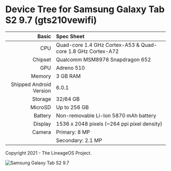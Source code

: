 Device Tree for Samsung Galaxy Tab S2 9.7 (gts210vewifi)
===========================================

Basic   | Spec Sheet
-------:|:-------------------------
CPU     | Quad-core 1.4 GHz Cortex-A53 & Quad-core 1.8 GHz Cortex-A72
Chipset | Qualcomm MSM8976 Snapdragon 652
GPU     | Adreno 510
Memory  | 3 GB RAM
Shipped Android Version | 6.0.1
Storage | 32/64 GB
MicroSD | Up to 256 GB
Battery | Non-removable Li-Ion 5870 mAh battery
Display | 1536 x 2048 pixels (~264 ppi pixel density)
Camera  | Primary: 8 MP
	| Secondary: 2.1 MP

Copyright 2021 - The LineageOS Project.

![Samsung Galaxy Tab S2 9.7](https://wiki.lineageos.org/images/devices/gts210vewifi.png "Samsung Galaxy Tab S2 9.7")
